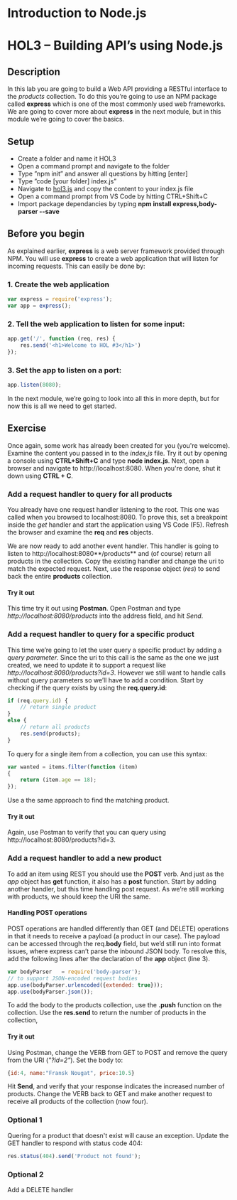 # Introduction to Node.js
# HOL3 – Building API’s using Node.js
## Description
In this lab you are going to build a Web API providing a RESTful interface to the *products* collection. To do this you’re going to use an NPM package called **express** which is one of the most commonly used web frameworks. We are going to cover more about **express** in the next module, but in this module we’re going to cover the basics.
## Setup
* Create a folder and name it HOL3
* Open a command prompt and navigate to the folder
* Type ”npm init” and answer all questions by hitting [enter]
* Type ”code [your folder] index.js”
* Navigate to [hol3.js]( https://github.com/wmmihaa/Introduction-to-Node.js/blob/master/documentation/hol3.js) and copy the content to your index.js file
* Open a command prompt from VS Code by hitting CTRL+Shift+C
* Import package dependancies by typing **npm install express,body-parser --save**

## Before you begin
As explained earlier, **express** is a web server framework provided through NPM. You will use **express** to create a web application that will listen for incoming requests. This can easily be done by:
### 1.	Create the web application
```js
var express = require('express');
var app = express();
```
### 2.	Tell the web application to listen for some input:
```js
app.get('/', function (req, res) {
    res.send('<h1>Welcome to HOL #3</h1>')
});
```
### 3.	Set the app to listen on a port:
```js
app.listen(8080);
```
In the next module, we’re going to look into all this in more depth, but for now this is all we need to get started.

## Exercise
Once again, some work has already been created for you (you're welcome). Examine the content you passed in to the *index,js* file. Try it out by opening a console using **CTRL+Shift+C** and type **node index.js**. Next, open a browser and navigate to http://localhost:8080.
When you're done, shut it down using **CTRL + C**.

### Add a request handler to query for all products
You already have one request handler listening to the root. This one was called when you browsed to localhost:8080. To prove this, set a breakpoint inside the *get* handler and start the application using VS Code (F5). Refresh the browser and examine the **req** and **res** objects.

We are now ready to add another event handler. This handler is going to listen to http://localhost:8080**/products** and (of course) return all products in the collection. Copy the existing handler and change the uri to match the expected request.
Next, use the response object (*res*) to send back the entire **products** collection.

#### Try it out
This time try it out using **Postman**. Open Postman and type *http://localhost:8080/products* into the address field, and hit *Send*.

### Add a request handler to query for a specific product
This time we’re going to let the user query a specific product by adding a *query parameter*. Since the uri to this call is the same as the one we just created, we need to update it to support a request like *http://localhost:8080/products?id=3*. However we still want to handle calls without query parameters so we’ll have to add a condition.
Start by checking if the query exists by using the **req.query.id**:
```js
if (req.query.id) {
    // return single product
}
else {
    // return all products
    res.send(products);
}
```
To query for a single item from a collection, you can use this syntax:
```js
var wanted = items.filter(function (item)
{
    return (item.age == 18);
});
```
Use a the same approach to find the matching product.

#### Try it out
Again, use Postman to verify that you can query using http://localhost:8080/products?id=3.

### Add a request handler to add a new product
To add an item using REST you should use the **POST** verb. And just as the *app* object has **get** function, it also has a **post** function. 
Start by adding another handler, but this time handling post request. As we’re still working with products, we should keep the URI the same.
#### Handling POST operations
POST operations are handled differently than GET (and DELETE) operations in that it needs to receive a payload (a product in our case). The payload can be accessed through the req.**body** field, but we’d still run into format issues, where express can’t parse the inbound JSON body. To resolve this, add the following lines after the declaration of the **app** object (line 3).

```js
var bodyParser   = require('body-parser');
// to support JSON-encoded request bodies
app.use(bodyParser.urlencoded({extended: true}));
app.use(bodyParser.json());
```
To add the body to the products collection, use the **.push** function on the collection. Use the **res.send** to return the number of products in the collection,

#### Try it out
Using Postman, change the VERB from GET to POST and remove the query from the URI (*"?id=2"*). Set the body to:
```js
{id:4, name:"Fransk Nougat", price:10.5}
```
Hit **Send**, and verify that your response indicates the increased number of products. Change the VERB back to GET and make another request to receive all products of the collection (now four). 

### Optional 1
Quering for a product that doesn't exist will cause an exception. Update the GET handler to respond with status code 404:
```js
res.status(404).send('Product not found');
```
### Optional 2
Add a DELETE handler 

